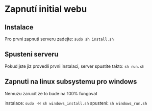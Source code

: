 Zapnutí initial webu
====================

Instalace
---------
Pro prvni zapnuti serveru zadejte: `sudo sh install.sh`

Spusteni serveru
----------------
Pokud jste jiz provedli prvni instalaci, server spustite takto: `sh run.sh`


Zapnuti na linux subsystemu pro windows
---------------------------------------
Nemuzu zarucit ze to bude na 100% fungovat

instalace: `sudo -H sh windows_install.sh`
spusteni: `sh windows_run.sh`
